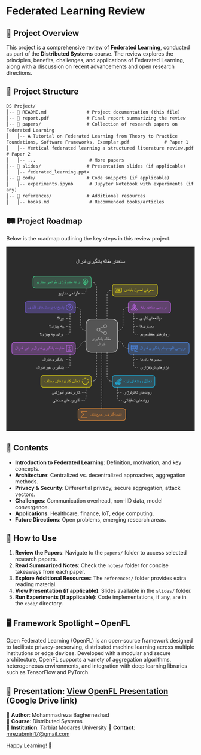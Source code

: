 # Federated Learning Review

## 📌 Project Overview
This project is a comprehensive review of **Federated Learning**, conducted as part of the **Distributed Systems** course. The review explores the principles, benefits, challenges, and applications of Federated Learning, along with a discussion on recent advancements and open research directions.

## 📂 Project Structure
```
DS Project/
│-- 📄 README.md               # Project documentation (this file)
│-- 📄 report.pdf              # Final report summarizing the review
│-- 📂 papers/                 # Collection of research papers on Federated Learning
│   │-- A Tutorial on Federated Learning from Theory to Practice Foundations, Software Frameworks, Exemplar.pdf             # Paper 1
│   │-- Vertical federated learning a structured literature review.pdf             # Paper 2
│   │-- ...                    # More papers
│-- 📂 slides/                 # Presentation slides (if applicable)
│   │-- federated_learning.pptx
│-- 📂 code/                   # Code snippets (if applicable)
│   │-- experiments.ipynb      # Jupyter Notebook with experiments (if any)
│-- 📂 references/             # Additional resources
│   │-- books.md               # Recommended books/articles
```

## 🛤️ Project Roadmap
Below is the roadmap outlining the key steps in this review project.

![Federated Learning Roadmap](assets/roadmap.png)


## 📝 Contents
- **Introduction to Federated Learning**: Definition, motivation, and key concepts.
- **Architecture**: Centralized vs. decentralized approaches, aggregation methods.
- **Privacy & Security**: Differential privacy, secure aggregation, attack vectors.
- **Challenges**: Communication overhead, non-IID data, model convergence.
- **Applications**: Healthcare, finance, IoT, edge computing.
- **Future Directions**: Open problems, emerging research areas.

## 📜 How to Use
1. **Review the Papers**: Navigate to the `papers/` folder to access selected research papers.
2. **Read Summarized Notes**: Check the `notes/` folder for concise takeaways from each paper.
3. **Explore Additional Resources**: The `references/` folder provides extra reading material.
4. **View Presentation (if applicable)**: Slides available in the `slides/` folder.
5. **Run Experiments (if applicable)**: Code implementations, if any, are in the `code/` directory.

## 🖥 Framework Spotlight – OpenFL

Open Federated Learning (OpenFL) is an open-source framework designed to facilitate privacy-preserving, distributed machine learning across multiple institutions or edge devices. Developed with a modular and secure architecture, OpenFL supports a variety of aggregation algorithms, heterogeneous environments, and integration with deep learning libraries such as TensorFlow and PyTorch.

📄 Presentation: [View OpenFL Presentation](https://drive.google.com/file/d/1pVvf1XzWsacxoIPfPHZhHQw63AfftFlT/view?usp=sharing) (Google Drive link)
---

📌 **Author**: Mohammadreza Baghernezhad  
📅 **Course**: Distributed Systems  
🏫 **Institution**: Tarbiat Modares University
📧 **Contact**: mrezabmiri17@gmail.com

Happy Learning! 🚀


